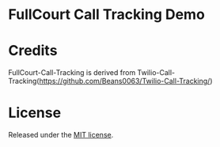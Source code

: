 FullCourt Call Tracking Demo
============================

Credits
=======
FullCourt-Call-Tracking is derived from Twilio-Call-Tracking(https://github.com/Beans0063/Twilio-Call-Tracking/)


License
=======

Released under the [MIT license](http://www.opensource.org/licenses/mit-license.php).

